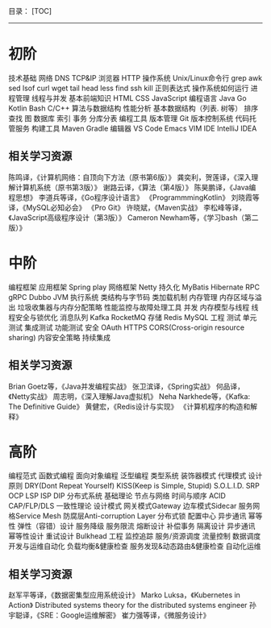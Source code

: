 目录：
[TOC]
***
# 初阶
技术基础
网络
DNS
TCP&IP
浏览器
HTTP
操作系统
Unix/Linux命令行
grep
awk
sed
lsof
curl
wget
tail
head
less
find
ssh
kill
正则表达式
操作系统如何运行
进程管理
线程与并发
基本前端知识
HTML
CSS
JavaScript
编程语言
Java
Go
Kotlin
Bash
C/C++
算法与数据结构
性能分析
基本数据结构（列表. 树等）
排序
查找
图
数据库
索引
事务
分库分表
编程工具
版本管理
Git
版本控制系统
代码托管服务
构建工具
Maven
Gradle
编辑器
VS Code
Emacs
VIM
IDE
IntelliJ IDEA
## 相关学习资源
陈鸣译，《计算机网络：自顶向下方法（原书第6版）》
龚奕利，贺莲译，《深入理解计算机系统（原书第3版）》
谢路云译，《算法（第4版）》
陈昊鹏译，《Java编程思想》
李道兵等译，《Go程序设计语言》
《ProgrammmingKotlin》
刘晓霞等译，《MySQL必知必会》
《Pro Git》
许晓斌，《Maven实战》
李松峰等译，《JavaScript高级程序设计（第3版）》
Cameron Newham等，《学习bash（第二版）》

# 中阶
编程框架
应用框架
Spring
play
网络框架
Netty
持久化
MyBatis
Hibernate
RPC
gRPC
Dubbo
JVM
执行系统
类结构与字节码
类加载机制
内存管理
内存区域与溢出
垃圾收集器与内存分配策略
性能监控与故障处理工具
并发
内存模型与线程
线程安全与锁优化
消息队列
Kafka
RocketMQ
存储
Redis
MySQL
工程
测试
单元测试
集成测试
功能测试
安全
OAuth
HTTPS
CORS(Cross-origin resource sharing)
内容安全策略
持续集成
## 相关学习资源
Brian Goetz等，《Java并发编程实战》
张卫滨译，《Spring实战》
何品译，《Netty实战》
周志明，《深入理解Java虚拟机》
Neha Narkhede等，《Kafka: The Definitive Guide》
黄健宏，《Redis设计与实现》
《计算机程序的构造和解释》
# 高阶
编程范式
函数式编程
面向对象编程
泛型编程
类型系统
装饰器模式
代理模式
设计原则
DRY(Dont Repeat Yourself)
KISS(Keep is Simple, Stupid)
S.O.L.I.D.
SRP
OCP
LSP
ISP
DIP
分布式系统
基础理论
节点与网络
时间与顺序
ACID
CAP/FLP/DLS
一致性理论
设计模式
网关模式Gateway
边车模式Sidecar
服务网格Service Mesh
防腐层Anti-corruption Layer
分布式锁
配置中心
异步通讯
幂等性
弹性（容错）设计
服务降级
服务限流
熔断设计
补偿事务
隔离设计
异步通讯
幂等性设计
重试设计
Bulkhead
工程
监控追踪
服务/资源调度
流量控制
数据调度
开发与运维自动化
负载均衡&健康检查
服务发现&动态路由&健康检查
自动化运维
## 相关学习资源
赵军平等译，《数据密集型应用系统设计》
Marko Luksa，《Kubernetes in Action》
Distributed systems theory for the distributed systems engineer
孙宇聪译，《SRE：Google运维解密》
崔力强等译，《微服务设计》